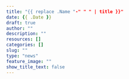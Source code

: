 ```yaml
---
title: "{{ replace .Name "-" " " | title }}"
date: {{ .Date }}
draft: true
author: ""
description: ""
resources: []
categories: []
slug: ""
type: "news"
feature_image: ""
show_title_text: false
---
```


